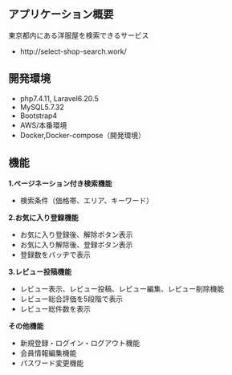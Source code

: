 ## アプリケーション概要

東京都内にある洋服屋を検索できるサービス
<ul>
    <li>http://select-shop-search.work/</li>
</ul>

## 開発環境

- php7.4.11, Laravel6.20.5
- MySQL5.7.32
- Bootstrap4
- AWS/本番環境
- Docker,Docker-compose（開発環境）

## 機能

**1.ページネーション付き検索機能**
<ul>
  <li>検索条件（価格帯、エリア、キーワード）</li>
</ul>

**2.お気に入り登録機能**
<ul>
  <li>お気に入り登録後、解除ボタン表示</li>
  <li>お気に入り解除後、登録ボタン表示</li>
  <li>登録数をバッヂで表示</li>
</ul>

**3.レビュー投稿機能**
<ul>
  <li>レビュー表示、レビュー投稿、レビュー編集、レビュー削除機能</li>
  <li>レビュー総合評価を5段階で表示</li>
  <li>レビュー総件数を表示</li>
</ul>

**その他機能**
<ul>
  <li>新規登録・ログイン・ログアウト機能</li>
  <li>会員情報編集機能</li>
  <li>パスワード変更機能</li>
</ul>
